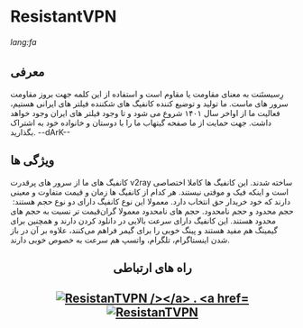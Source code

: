 # ResistantVPN
###### lang:fa
## معرفی
رِسیستَنت به معنای مقاومت یا مقاوم است و استفاده از این کلمه جهت
بروز مقاومت سرور های ماست. ما تولید و توضیع کننده کانفیگ های  شکننده
فیلتر های ایرانی هستیم، فعالیت ما از اواخر سال ۱۴۰۱ شروع می شود و تا وجود فیلتر های
ایران وجود خواهد داشت. جهت حمایت از ما صفحه گیتهاب ما را با دوستان و 
خانواده خود به اشتراک بگذارید.
--dArK--
## ویژگی ها
کانفیگ های ما از سرور های پرقدرت v2ray ساخته شدند.
این کانفیگ ها کاملا اختصاصی است و اینکه
فیک و موقتی نیستند.
هر کدام از کانفیگ ها زمان و قیمت متفاوت و معینی دارند که
خود خریدار حق انتخاب دارد.
معمولا این نوع کانفیگ دارای دو نوع حجم هستند: ‌
حجم محدود و حجم نامحدود.
حجم های نامحدود معمولا گران‌قیمت تر نسبت به حجم های محدود هستند.
این کانفیگ دارای سرعت بالایی در دانلود کردن دارند و همچنین برای گیمینگ
هم مفید هستند و پینگ خوبی را برای گیمر فراهم می‌کنند،
علاوه بر آن در باز شدن اینستاگرام، تلگرام، واتسپ هم سرعت به خصوص خوبی دارند.
<h2 align="center"> راه های ارتباطی <h2>
<p align="center">
<a href="https://t.me/arad_mw" target="blank"><img align="center" src="https://img.shields.io/static/v1?style=for-the-badge&message=Telegram&color=26A5E4&logo=Telegram&logoColor=FFFFFF&label=" alt="ResistanTVPN /></a>
 .
<a href="https://instagram.com/resistantvpn" target="blank"><img align="center" src="https://img.shields.io/static/v1?style=for-the-badge&message=Instagram&color=E4405F&logo=Instagram&logoColor=FFFFFF&label=" alt="ResistanTVPN" /></a>
</p>
